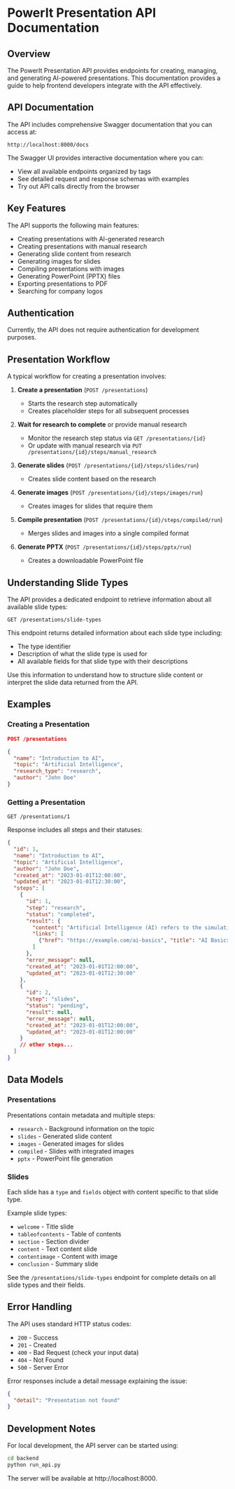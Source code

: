 # PowerIt Presentation API Documentation

## Overview

The PowerIt Presentation API provides endpoints for creating, managing, and generating AI-powered presentations. This documentation provides a guide to help frontend developers integrate with the API effectively.

## API Documentation

The API includes comprehensive Swagger documentation that you can access at:
```
http://localhost:8000/docs
```

The Swagger UI provides interactive documentation where you can:
- View all available endpoints organized by tags
- See detailed request and response schemas with examples
- Try out API calls directly from the browser

## Key Features

The API supports the following main features:
- Creating presentations with AI-generated research
- Creating presentations with manual research
- Generating slide content from research
- Generating images for slides
- Compiling presentations with images
- Generating PowerPoint (PPTX) files
- Exporting presentations to PDF
- Searching for company logos

## Authentication

Currently, the API does not require authentication for development purposes.

## Presentation Workflow

A typical workflow for creating a presentation involves:

1. **Create a presentation** (`POST /presentations`)
   - Starts the research step automatically
   - Creates placeholder steps for all subsequent processes

2. **Wait for research to complete** or provide manual research
   - Monitor the research step status via `GET /presentations/{id}`
   - Or update with manual research via `PUT /presentations/{id}/steps/manual_research`

3. **Generate slides** (`POST /presentations/{id}/steps/slides/run`)
   - Creates slide content based on the research

4. **Generate images** (`POST /presentations/{id}/steps/images/run`)
   - Creates images for slides that require them

5. **Compile presentation** (`POST /presentations/{id}/steps/compiled/run`)
   - Merges slides and images into a single compiled format

6. **Generate PPTX** (`POST /presentations/{id}/steps/pptx/run`)
   - Creates a downloadable PowerPoint file

## Understanding Slide Types

The API provides a dedicated endpoint to retrieve information about all available slide types:
```
GET /presentations/slide-types
```

This endpoint returns detailed information about each slide type including:
- The type identifier
- Description of what the slide type is used for
- All available fields for that slide type with their descriptions

Use this information to understand how to structure slide content or interpret the slide data returned from the API.

## Examples

### Creating a Presentation

```json
POST /presentations

{
  "name": "Introduction to AI",
  "topic": "Artificial Intelligence",
  "research_type": "research",
  "author": "John Doe"
}
```

### Getting a Presentation

```
GET /presentations/1
```

Response includes all steps and their statuses:

```json
{
  "id": 1,
  "name": "Introduction to AI",
  "topic": "Artificial Intelligence",
  "author": "John Doe",
  "created_at": "2023-01-01T12:00:00",
  "updated_at": "2023-01-01T12:30:00",
  "steps": [
    {
      "id": 1,
      "step": "research",
      "status": "completed",
      "result": {
        "content": "Artificial Intelligence (AI) refers to the simulation of human intelligence in machines...",
        "links": [
          {"href": "https://example.com/ai-basics", "title": "AI Basics"}
        ]
      },
      "error_message": null,
      "created_at": "2023-01-01T12:00:00",
      "updated_at": "2023-01-01T12:30:00"
    },
    {
      "id": 2,
      "step": "slides",
      "status": "pending",
      "result": null,
      "error_message": null,
      "created_at": "2023-01-01T12:00:00",
      "updated_at": "2023-01-01T12:00:00"
    }
    // other steps...
  ]
}
```

## Data Models

### Presentations

Presentations contain metadata and multiple steps:
- `research` - Background information on the topic
- `slides` - Generated slide content
- `images` - Generated images for slides
- `compiled` - Slides with integrated images
- `pptx` - PowerPoint file generation

### Slides

Each slide has a `type` and `fields` object with content specific to that slide type.

Example slide types:
- `welcome` - Title slide
- `tableofcontents` - Table of contents
- `section` - Section divider
- `content` - Text content slide
- `contentimage` - Content with image
- `conclusion` - Summary slide

See the `/presentations/slide-types` endpoint for complete details on all slide types and their fields.

## Error Handling

The API uses standard HTTP status codes:
- `200` - Success
- `201` - Created
- `400` - Bad Request (check your input data)
- `404` - Not Found
- `500` - Server Error

Error responses include a detail message explaining the issue:

```json
{
  "detail": "Presentation not found"
}
```

## Development Notes

For local development, the API server can be started using:

```bash
cd backend
python run_api.py
```

The server will be available at http://localhost:8000. 
